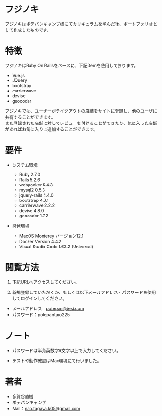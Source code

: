 # フジノキ

フジノキはポテパンキャンプ様にてカリキュラムを学んだ後、ポートフォリオとして作成したものです。

# 特徴

フジノキはRuby On Railsをベースに、下記Gemを使用しております。<br>
  * Vue.js
  * JQuery
  * bootstrap
  * carrierwave
  * devise
  * geocoder

フジノキでは、ユーザーがテイクアウトの店舗をサイトに登録し、他のユーザに共有することができます。<br>
また登録された店舗に対してレビューを付けることができたり、気に入った店舗があればお気に入りに追加することができます。

# 要件

* システム環境
  * Ruby 2.7.0
  * Rails 5.2.6
  * webpacker 5.4.3
  * mysql2 0.5.3
  * jquery-rails 4.4.0
  * bootstrap 4.3.1
  * carrierwave 2.2.2
  * devise 4.8.0
  * geocoder 1.7.2

* 開発環境
  * MacOS Monterey バージョン12.1
  * Docker Version 4.4.2
  * Visual Studio Code 1.63.2 (Universal)

# 閲覧方法

1. 下記URLへアクセスしてください。

2. 新規登録していただくか、もしくは以下メールアドレス・パスワードを使用してログインしてください。<br>
  * メールアドレス：potepan@test.com
  * パスワード：potepantaro225

# ノート

* パスワードは半角英数字6文字以上で入力してください。

* テストや動作確認はMac環境にて行いました。

# 著者

* 多賀谷直樹
* ポテパンキャンプ
* Mail：nao.tagaya.k05@gmail.com